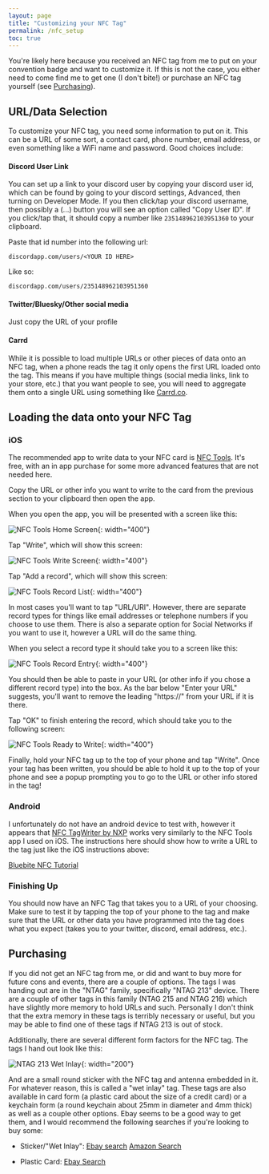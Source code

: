 ```yaml
---
layout: page
title: "Customizing your NFC Tag"
permalink: /nfc_setup
toc: true
---
```


You're likely here because you received an NFC tag from me to put on your convention badge and want to customize it. If this is not the case, you either need to come find me to get one (I don't bite!) or purchase an NFC tag yourself (see [Purchasing](#purchasing)).

## URL/Data Selection
To customize your NFC tag, you need some information to put on it. This can be a URL of some sort, a contact card, phone number, email address, or even something like a WiFi name and password. Good choices include:

#### Discord User Link

You can set up a link to your discord user by copying your discord user id, which can be found by going to your discord settings, Advanced, then turning on Developer Mode. If you then click/tap your discord username, then possibly a (...) button you will see an option called "Copy User ID". If you click/tap that, it should copy a number like `235148962103951360` to your clipboard.

Paste that id number into the following url:

`discordapp.com/users/<YOUR ID HERE>`

Like so:

`discordapp.com/users/235148962103951360`

#### Twitter/Bluesky/Other social media 

Just copy the URL of your profile

#### Carrd

While it is possible to load multiple URLs or other pieces of data onto an NFC tag, when a phone reads the tag it only opens the first URL loaded onto the tag. This means if you have multiple things (social media links, link to your store, etc.) that you want people to see, you will need to aggregate them onto a single URL using something like [Carrd.co](https://carrd.co/).

## Loading the data onto your NFC Tag

### iOS

The recommended app to write data to your NFC card is [NFC Tools](https://apps.apple.com/us/app/nfc-tools/id1252962749). It's free, with an in app purchase for some more advanced features that are not needed here.

Copy the URL or other info you want to write to the card from the previous section to your clipboard then open the app.

When you open the app, you will be presented with a screen like this:

![NFC Tools Home Screen](images/IMG_7344.PNG){: width="400"}

Tap "Write", which will show this screen:

![NFC Tools Write Screen](images/IMG_7345.PNG){: width="400"}

Tap "Add a record", which will show this screen:

![NFC Tools Record List](images/IMG_7346.PNG){: width="400"}

In most cases you'll want to tap "URL/URI". However, there are separate record types for things like email addresses or telephone numbers if you choose to use them. There is also a separate option for Social Networks if you want to use it, however a URL will do the same thing.

When you select a record type it should take you to a screen like this:

![NFC Tools Record Entry](images/IMG_7347.PNG){: width="400"}

You should then be able to paste in your URL (or other info if you chose a different record type) into the box. As the bar below "Enter your URL" suggests, you'll want to remove the leading "https://" from your URL if it is there.

Tap "OK" to finish entering the record, which should take you to the following screen:

![NFC Tools Ready to Write](images/IMG_7348.PNG){: width="400"}

Finally, hold your NFC tag up to the top of your phone and tap "Write". 
Once your tag has been written, you should be able to hold it up to the top of your phone and see a popup prompting you to go to the URL or other info stored in the tag!

### Android

I unfortunately do not have an android device to test with, however it appears that [NFC TagWriter by NXP](https://play.google.com/store/apps/details?id=com.nxp.nfc.tagwriter&hl=en_US&pli=1) works very similarly to the NFC Tools app I used on iOS. The instructions here should show how to write a URL to the tag just like the iOS instructions above:

[Bluebite NFC Tutorial](https://www.bluebite.com/nfc/how-to-write-nfc-on-android)

### Finishing Up

You should now have an NFC Tag that takes you to a URL of your choosing. Make sure to test it by tapping the top of your phone to the tag and make sure that the URL or other data you have programmed into the tag does what you expect (takes you to your twitter, discord, email address, etc.).

## Purchasing

If you did not get an NFC tag from me, or did and want to buy more for future cons and events, there are a couple of options. The tags I was handing out are in the "NTAG" family, specifically "NTAG 213" device. There are a couple of other tags in this family (NTAG 215 and NTAG 216) which have slightly more memory to hold URLs and such. Personally I don't think that the extra memory in these tags is terribly necessary or useful, but you may be able to find one of these tags if NTAG 213 is out of stock.

Additionally, there are several different form factors for the NFC tag. The tags I hand out look like this:

![NTAG 213 Wet Inlay](images/IMG_7349.JPG){: width="200"}

And are a small round sticker with the NFC tag and antenna embedded in it. For whatever reason, this is called a "wet inlay" tag. These tags are also available in card form (a plastic card about the size of a credit card) or a keychain form (a round keychain about 25mm in diameter and 4mm thick) as well as a couple other options. Ebay seems to be a good way to get them, and I would recommend the following searches if you're looking to buy some:

- Sticker/"Wet Inlay": [Ebay search](https://www.ebay.com/sch/i.html?_nkw=ntag213+wet+inlay&_sacat=0&_odkw=ntag213+plastic+card&_osacat=0) [Amazon Search](https://www.amazon.com/s?k=ntag213+stickers&crid=3RSKRI4CPAU2Z&sprefix=ntag213+stickers%2Caps%2C87&ref=nb_sb_noss_1)

- Plastic Card: [Ebay Search](https://www.ebay.com/sch/i.html?_nkw=ntag213+plastic+card&_sacat=0&_from=R40&_trksid=p2334524.m570.l1313&_odkw=ntag213+wet+inlay&_osacat=0)

